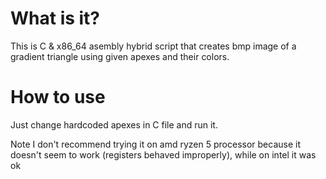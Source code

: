 # What is it?

This is C & x86_64 asembly hybrid script that creates bmp image of a gradient triangle using given apexes and their colors.

# How to use 

Just change hardcoded apexes in C file and run it.


Note
I don't recommend trying it on amd ryzen 5 processor because it doesn't seem to work (registers behaved improperly), while on intel it was ok
